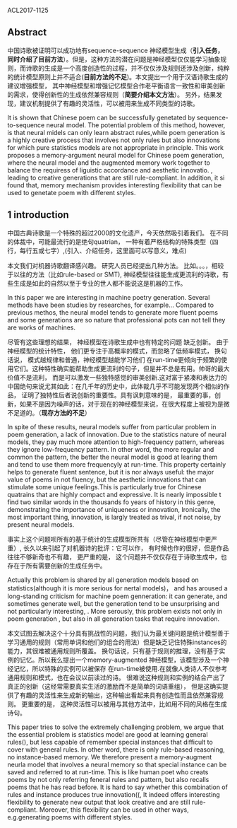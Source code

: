ACL2017-1125
## Abstract
中国诗歌被证明可以成功地有sequence-sequence 神经模型生成（**引入任务，同时介绍了目前方法**）。但是，这种方法的潜在问题是神经模型仅仅能学习抽象规则，而诗歌的生成是一个高度创造性的过程，并不仅仅涉及规则还涉及创新，纯粹的统计模型原则上并不适合(**目前方法的不足**)。本文提出一个用于汉语诗歌生成的建议增强模型， 其中神经模型和增强记忆模型合作老平衡语言一致性和审美创新的需求，使得创新性的生成依然兼容规则（**简要介绍本文方法**）。 另外，结果发现，建议机制提供了有趣的灵活性，可以被用来生成不同类型的诗歌。

It is shown that Chinese poem can be successfully genetated by  sequence-to-sequence neural model. The potential problem of this method, however, is that neural midels can only learn abstract rules,while poem generation is a highly creative process that involves not only rules but also innovations for which pure statistics models are not appropriate in principle. This work proposes a memory-argument neural model for Chinese poem generation, where the neural model and the augmented memory work together to balance the requiress of liguistic accordance and aesthetic innovatio. , leading to creative generations that are still rule-compliant. In addition, it si found that, memory mechanism provides interesting flexibility that can be used to genetate poem with different styles.

## 1 introduction
中国古典诗歌是一个特殊的超过2000的文化遗产，今天依然吸引着我们。 在不同的体裁中，可能最流行的是绝句quatrian， 一种有着严格结构的特殊类型（四行，每行五或七字）,(引入、介绍任务，这里面可以写意义，难点)

本文我们对机器诗歌翻译感兴趣。 研究人员已经提出几种方法。 比如。。。，相较于以往的方法（比如rule-based or SMT), 神经模型往往能生成更流利的诗歌，有些生成是如此的自然以至于专业的世人都不能说这是机器的工作。

In this paper we are interesting in machine poetry generation. Several methods have been studies by researches, for example... Compared to previous methos, the neural model tends to generate more fluent poems and some generations are so nature that professional pots can not tell they are works of machines.

尽管有这些理想的结果， 神经模型在诗歌生成中也有特定的问题 缺乏创新。 由于神经模型的统计特性， 他们更专注于高概率的模式，而忽略了低频率模式， 换句话说， 模式越规律和普通，神经模型越能学习他们 在run-time更倾向于频繁的使用它们。这种特性确实能帮助生成更流利的句子，但是并不总是有用。帅哥的最大价值不是流利，
而是可以激发一些独特感觉的审美创新.这对富于紧凑和表达力的中国绝句来说尤其如此：在几千年的历史中，此体裁几乎不可能发现两个相似的作品， 证明了独特性后者说创新的重要性。具有讽刺意味的是， 最重要的事，创新，如果不是因为噪声的话，对于现在的神经模型来说，在很大程度上被视为是微不足道的。（**现存方法的不足**）

In spite of these results, neural models suffer from particular problem in poem generation, a lack of innovation. Due to the statistics nature of neural models, they pay much more attention to high-frequency pattern, whereas they ignore low-frequency pattern. In other word, the more regular and common the pattern, the better the neural model is good at learing them  and tend to use them more frequencyly at run-time. This property certainly helps to generate fluent sentence, but it is nor always useful: the major value of poems in not fluency, but the aesthetic innovations that can stimulate some unique feelings.This is particularly true for Chinese quatrains that are highly compact and expressive. It is nearly impossible t find two similar words in the thousands fo years of history in this genre, demonstrating the importance of uniqueness or innovation, Ironically, the most important thing, innovation, is largly treated as trival, if not noise, by present neural models.

事实上这个问题呗所有的基于统计的生成模型所共有（尽管在神经模型中更严重）, 长久以来引起了对机器诗的批评：它可以作， 有时候也作的很好，但是作品往往不够新奇也不有趣， 更严重的是， 这个问题并不仅仅存在于诗歌生成中，也存在于所有需要创新的生成任务中。

Actually this problem is shared by all generation models based on statistics(although it is more serious for nertal models)， and has aroused a long-standing criticism for machine poem genneration: it can generate, and sometimes generate well, but the generation tend to be unsurprising and not particularly interesting, . More serously, this problem exists not only in poem generation , but also in all generation tasks that require innovation.  

本文试图去解决这个十分具有挑战性的问题，我们认为最关键问题是统计模型善于学习通用的规则（常用单词和他们的组合的用法）但是缺乏记住特殊instances的能力，其很难被通用规则所覆盖。 换句话说，只有基于规则的推理，没有基于实例的记忆。所以我么提出一个memory-augmented 神经模型，该模型涉及一个神经记忆，所以特殊的实例可以被保存 在run-time被使用.在就像人类诗人不仅参考通用规则和模式，也在会议以前读过的诗。 很难说这种规则和实例的结合产出了真正的创新（这经常需要真实生活的激励而不是简单的词语重组）， 但是这确实提供了有趣的灵活性来生成新的输出，这种输出看起来具有创造性而且依然兼容规则。 更重要的是， 这种灵活性可以被用与其他方法中，比如用不同的风格在生成诗句。

This paper tries to solve the extremely challenging problem, we argue that the essential problem is statistics model are good at learning general rules(), but less capable of remember special instances that difficult to cover with general rules. In other word, there is only rule-based reasoning, no instance-based memory. We therefore present a memory-augment neurla model that involves a neural memory so that special instance can be saved and referred to at run-time. This is like human poet who creats poems by not only referring feneral rules and pattern, but also recalls poems that he has read before. It is hard to say whether this combination of rules and instance produces true innovation((, It indeed offers interesting flexibility to generate new output that look creative and are still rule-compliant. Moreover, this flexibility can be used in other ways, e.g.generating poems with different styles.
